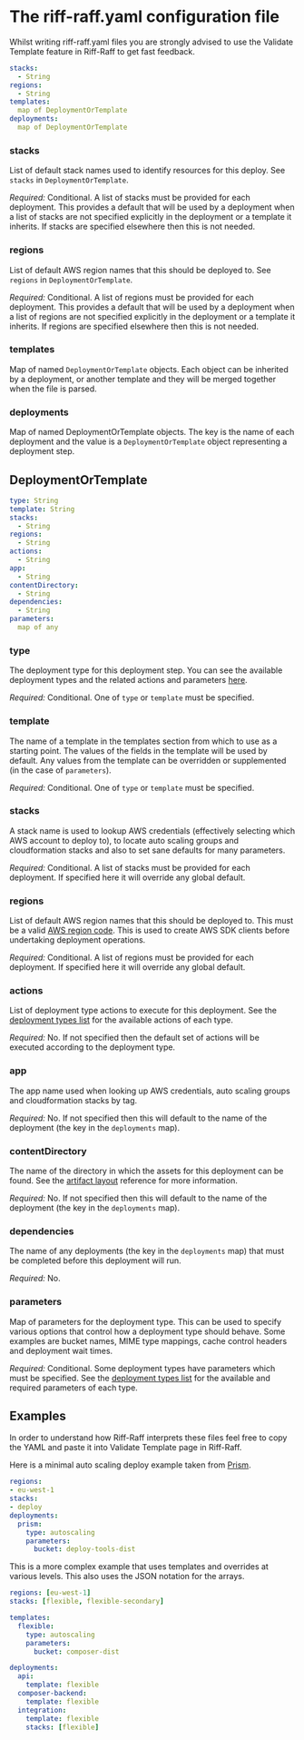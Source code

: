 The riff-raff.yaml configuration file
=====================================

Whilst writing riff-raff.yaml files you are strongly advised to use the Validate Template feature in Riff-Raff to get
fast feedback.

```yaml
stacks: 
  - String
regions:
  - String
templates:
  map of DeploymentOrTemplate
deployments:
  map of DeploymentOrTemplate
```

### stacks

List of default stack names used to identify resources for this deploy. See `stacks` in `DeploymentOrTemplate`.

_Required:_ Conditional. A list of stacks must be provided for each deployment. This provides a default that will be 
used by a deployment when a list of stacks are not specified explicitly in the deployment or a template it inherits. If
stacks are specified elsewhere then this is not needed.

### regions

List of default AWS region names that this should be deployed to. See `regions` in `DeploymentOrTemplate`.

_Required:_ Conditional. A list of regions must be provided for each deployment. This provides a default that will be 
used by a deployment when a list of regions are not specified explicitly in the deployment or a template it inherits. If
regions are specified elsewhere then this is not needed. 

### templates

Map of named `DeploymentOrTemplate` objects. Each object can be inherited by a deployment, or another template and they
will be merged together when the file is parsed.

### deployments

Map of named DeploymentOrTemplate objects. The key is the name of each deployment and the value is a 
`DeploymentOrTemplate` object representing a deployment step.


DeploymentOrTemplate
--------------------
```yaml
type: String
template: String
stacks: 
  - String
regions: 
  - String
actions:
  - String
app: 
  - String
contentDirectory: 
  - String
dependencies: 
  - String
parameters: 
  map of any
```

### type

The deployment type for this deployment step. You can see the available deployment types and the related actions and 
parameters [here](../magenta-lib/types.md).
 
_Required:_ Conditional. One of `type` or `template` must be specified.
 
### template

The name of a template in the templates section from which to use as a starting point. The values of the fields in the 
template will be used by default. Any values from the template can be overridden or supplemented (in the case of 
`parameters`).
 
_Required:_ Conditional. One of `type` or `template` must be specified.

### stacks

A stack name is used to lookup AWS credentials (effectively selecting which AWS account to deploy to), to locate 
auto scaling groups and cloudformation stacks and also to set sane defaults for many parameters.

_Required:_ Conditional. A list of stacks must be provided for each deployment. If specified here it will override any
global default.

### regions

List of default AWS region names that this should be deployed to. This must be a valid [AWS region code](http://docs.aws.amazon.com/AWSEC2/latest/UserGuide/using-regions-availability-zones.html?shortFooter=true#concepts-available-regions). 
This is used to create AWS SDK clients before undertaking deployment operations.

_Required:_ Conditional. A list of regions must be provided for each deployment. If specified here it will override any
global default.

### actions

List of deployment type actions to execute for this deployment. See the [deployment types list](../magenta-lib/types.md)
for the available actions of each type.
 
_Required:_ No. If not specified then the default set of actions will be executed according to the deployment type.

### app

The app name used when looking up AWS credentials, auto scaling groups and cloudformation stacks by tag.

_Required:_ No. If not specified then this will default to the name of the deployment (the key in the `deployments` map).

### contentDirectory

The name of the directory in which the assets for this deployment can be found. See the
[artifact layout](s3-artifact-layout.md) reference for more information.

_Required:_ No. If not specified then this will default to the name of the deployment (the key in the `deployments` map).

### dependencies

The name of any deployments (the key in the `deployments` map) that must be completed before this deployment will run.

_Required:_ No.

### parameters

Map of parameters for the deployment type. This can be used to specify various options that control how a deployment
type should behave. Some examples are bucket names, MIME type mappings, cache control headers and deployment wait times.

_Required:_ Conditional. Some deployment types have parameters which must be specified. See the 
[deployment types list](../magenta-lib/types.md) for the available and required parameters of each type.

Examples
--------

In order to understand how Riff-Raff interprets these files feel free to copy the YAML and paste it into Validate 
Template page in Riff-Raff.

Here is a minimal auto scaling deploy example taken from [Prism](https://github.com/guardian/prism/blob/master/riff-raff.yaml). 

```yaml
regions:
- eu-west-1
stacks:
- deploy
deployments:
  prism:
    type: autoscaling
    parameters:
      bucket: deploy-tools-dist
```

This is a more complex example that uses templates and overrides at various levels. This also uses the JSON notation
for the arrays.

```yaml
regions: [eu-west-1]
stacks: [flexible, flexible-secondary]

templates:
  flexible:
    type: autoscaling
    parameters:
      bucket: composer-dist

deployments:
  api:
    template: flexible
  composer-backend:
    template: flexible
  integration:
    template: flexible
    stacks: [flexible]
```